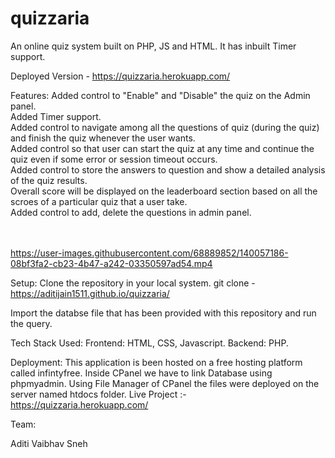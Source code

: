 # quizzaria

An online quiz system built on PHP, JS and HTML. It has inbuilt Timer support.

Deployed Version - https://quizzaria.herokuapp.com/

Features:
Added control to "Enable" and "Disable" the quiz on the Admin panel.<br>
Added Timer support.<br>
Added control to navigate among all the questions of quiz (during the quiz) and finish the quiz whenever the user wants.<br>
Added control so that user can start the quiz at any time and continue the quiz even if some error or session timeout occurs.<br>
Added control to store the answers to question and show a detailed analysis of the quiz results.<br>
Overall score will be displayed on the leaderboard section based on all the scroes of a particular quiz that a user take.<br>
Added control to add, delete the questions in admin panel.<br><br>
<br>


https://user-images.githubusercontent.com/68889852/140057186-08bf3fa2-cb23-4b47-a242-03350597ad54.mp4

Setup:
Clone the repository in your local system. git clone - https://aditijain1511.github.io/quizzaria/
<br>


Import the databse file that has been provided with this repository and run the query.
<br>

Tech Stack Used:
Frontend: HTML, CSS, Javascript.
Backend: PHP.





Deployment:
This application is been hosted on a free hosting platform called infintyfree.
Inside CPanel we have to link Database using phpmyadmin.
Using File Manager of CPanel the files were deployed on the server named htdocs folder.
Live Project :- https://quizzaria.herokuapp.com/

Team:

Aditi 
Vaibhav
Sneh






